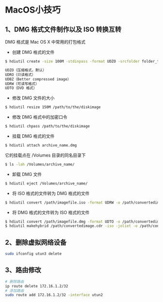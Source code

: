 # MacOS小技巧

## 1、DMG 格式文件制作以及 ISO 转换互转

DMG 格式是 Mac OS X 中常用的打包格式

- 创建 DMG 格式的文件

```bash
$ hdiutil create -size 100M -stdinpass -format UDZO -srcfolder folder_to_compress archive_name.dmg

UDZO（压缩格式，默认）
UDRO（只读格式）
UDBZ（Better compressed image）
UDRW（可读写格式）
UDTO（DVD 格式）
```

- 修改 DMG 文件的大小

```bash
$ hdiutil resize 150M /path/to/the/diskimage
```

- 修改 DMG 格式中的加密口令

```bash
$ hdiutil chpass /path/to/the/diskimage
```

- 挂载 DMG 格式的文件

```bash
$ hdiutil attach archive_name.dmg
```

它的挂载点在 /Volumes 目录的同名目录下

```bash
$ ls -lah /Volumes/archive_name/
```

- 卸载 DMG 文件

```bash
$ hdiutil eject /Volumes/archive_name/
```

- 将 ISO 格式的文件转为 DMG 格式的文件

```bash
$ hdiutil convert /path/imagefile.iso -format UDRW -o /path/convertedimage.dmg
```

- 将 DMG 格式的文件转为 ISO 格式的文件

```bash
$ hdiutil convert /path/imagefile.dmg -format UDTO -o /path/convertedimage.cdr
$ hdiutil makehybrid /path/convertedimage.cdr -iso -joliet -o /path/convertedimage.iso
```

## 2、删除虚拟网络设备

```bash
sudo ifconfig utun3 delete
```

## 3、路由修改

```bash
# 删除路由
ip route delete 172.16.1.2/32 
# 添加路由
sudo route add 172.16.1.2/32 -interface utun2
```

